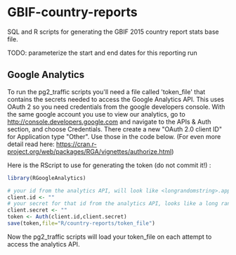 # GBIF-country-reports
SQL and R scripts for generating the GBIF 2015 country report stats base file.

TODO: parameterize the start and end dates for this reporting run

## Google Analytics
To run the pg2_traffic scripts you'll need a file called 'token_file' that contains the secrets needed to access the Google Analytics API. This uses OAuth 2 so you need credentials from the google developers console. With the same google account you use to view our analytics, go to http://console.developers.google.com and navigate to the APIs & Auth section, and choose Credentials. There create a new "OAuth 2.0 client ID" for Application type "Other". Use those in the code below. (For even more detail read here: https://cran.r-project.org/web/packages/RGA/vignettes/authorize.html)

Here is the RScript to use for generating the token (do not commit it!) :

```R
library(RGoogleAnalytics)

# your id from the analytics API, will look like <longrandomstring>.apps.googleusercontent.com
client.id <- "" 
# your secret for that id from the analytics API, looks like a long random string
client.secret <- ""
token <- Auth(client.id,client.secret)
save(token,file="R/country-reports/token_file")
```

Now the pg2_traffic scripts will load your token_file on each attempt to access the analytics API.
